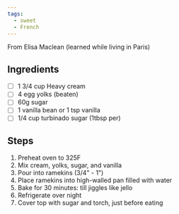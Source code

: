 ```yaml
---
tags: 
  - sweet
  - French
---
```


From Elisa Maclean (learned while living in Paris)

## Ingredients

- [ ] 1 3/4 cup Heavy cream
- [ ] 4 egg yolks (beaten)
- [ ] 60g sugar
- [ ] 1 vanilla bean or 1 tsp vanilla
- [ ] 1/4 cup turbinado sugar (1tbsp per)

## Steps

1. Preheat oven to 325F
2. Mix cream, yolks, sugar, and vanilla
3. Pour into ramekins (3/4" - 1")
4. Place ramekins into high-walled pan filled with water
5. Bake for 30 minutes: till jiggles like jello
6. Refrigerate over night
7. Cover top with sugar and torch, just before eating
